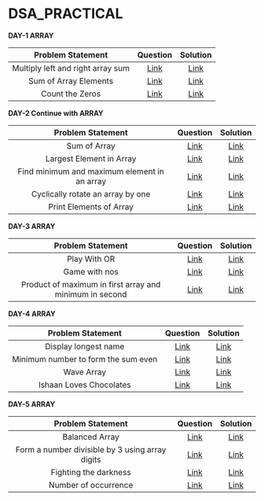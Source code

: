 # DSA_PRACTICAL
<b>DAY-1 ARRAY</b>
      
   | Problem Statement | Question  | Solution  |
| :---:   | :-: | :-: |
| Multiply left and right array sum  | <a href="https://practice.geeksforgeeks.org/problems/multiply-left-and-right-array-sum1555/1"> Link | <a href="https://github.com/Khushi1692/DSA_PRACTICAL/blob/main/array/multiply"> Link  |
| Sum of Array Elements | <a href="https://practice.geeksforgeeks.org/problems/sum-of-array-elements2502/1"> Link | <a href="https://github.com/Khushi1692/DSA_PRACTICAL/blob/main/array/sumElement"> Link  |
| Count the Zeros | <a href="https://practice.geeksforgeeks.org/problems/count-the-zeros2550/1"> Link | <a href="https://github.com/Khushi1692/DSA_PRACTICAL/blob/main/array/countZeroes"> Link  |

<b>DAY-2 Continue with ARRAY</b>
      
   | Problem Statement | Question  | Solution  |
| :---:   | :-: | :-: |
| Sum of Array  | <a href="https://practice.geeksforgeeks.org/problems/sum-of-array2326/1"> Link | <a href="https://github.com/Khushi1692/DSA_PRACTICAL/blob/main/array/sum.java"> Link  |
| Largest Element in Array | <a href="https://practice.geeksforgeeks.org/problems/largest-element-in-array4009/1"> Link | <a href="https://github.com/Khushi1692/DSA_PRACTICAL/blob/main/array/Compute.java"> Link  |
| Find minimum and maximum element in an array  | <a href="https://practice.geeksforgeeks.org/problems/find-minimum-and-maximum-element-in-an-array4428/1"> Link | <a href="https://github.com/Khushi1692/DSA_PRACTICAL/blob/main/array/MinMax.java"> Link  |
| Cyclically rotate an array by one | <a href="https://practice.geeksforgeeks.org/problems/cyclically-rotate-an-array-by-one2614/1"> Link | <a href="https://github.com/Khushi1692/DSA_PRACTICAL/blob/main/array/rotate.java"> Link  |
| Print Elements of Array | <a href="https://practice.geeksforgeeks.org/problems/print-elements-of-array4910/1"> Link | <a href="https://github.com/Khushi1692/DSA_PRACTICAL/blob/main/array/printArray.java"> Link  |

<b>DAY-3 ARRAY</b>
      
   | Problem Statement | Question  | Solution  |
| :---:   | :-: | :-: |
| Play With OR  | <a href="https://practice.geeksforgeeks.org/problems/play-with-or5515/1"> Link | <a href="https://github.com/Khushi1692/DSA_PRACTICAL/blob/main/array/playing_with_or.java"> Link  |
| Game with nos | <a href="https://practice.geeksforgeeks.org/problems/game-with-nos3123/1"> Link | <a href="https://github.com/Khushi1692/DSA_PRACTICAL/blob/main/array/game_with_nos.java"> Link  |
| Product of maximum in first array and minimum in second | <a href="https://practice.geeksforgeeks.org/problems/product-of-maximum-in-first-array-and-minimum-in-second3943/1"> Link | <a href="https://github.com/Khushi1692/DSA_PRACTICAL/blob/main/array/find_multiplication.java"> Link  |

<b>DAY-4 ARRAY</b>
      
   | Problem Statement | Question  | Solution  |
| :---:   | :-: | :-: |
| Display longest name | <a href="https://practice.geeksforgeeks.org/problems/display-longest-name0853/1"> Link | <a href="https://github.com/Khushi1692/DSA_PRACTICAL/blob/main/array/display_longestname.java"> Link  |
| Minimum number to form the sum even  | <a href="https://practice.geeksforgeeks.org/problems/minimum-number-to-form-the-sum-even0326/1"> Link | <a href="https://github.com/Khushi1692/DSA_PRACTICAL/blob/main/array/minNum_toform_sumeven.java"> Link  |
| Wave Array | <a href="https://practice.geeksforgeeks.org/problems/wave-array-1587115621/1"> Link | <a href="https://github.com/Khushi1692/DSA_PRACTICAL/blob/main/array/wavearray.java"> Link  |
|Ishaan Loves Chocolates  | <a href="https://practice.geeksforgeeks.org/problems/ishaan-loves-chocolates2156/1"> Link | <a href="https://github.com/Khushi1692/DSA_PRACTICAL/blob/main/array/ishann_loves_chocolates.java"> Link  |

<b>DAY-5 ARRAY</b>
      
   | Problem Statement | Question  | Solution  |
| :---:   | :-: | :-: |
| Balanced Array  | <a href="https://practice.geeksforgeeks.org/problems/balanced-array07200720/1"> Link | <a href="https://github.com/Khushi1692/DSA_PRACTICAL/blob/main/array/balanced_array.java"> Link  |
| Form a number divisible by 3 using array digits | <a href="https://practice.geeksforgeeks.org/problems/form-a-number-divisible-by-3-using-array-digits0717/1"> Link | <a href="https://github.com/Khushi1692/DSA_PRACTICAL/blob/main/array/divsible_by_three.java"> Link  |
| Fighting the darkness | <a href="https://practice.geeksforgeeks.org/problems/fighting-the-darkness3949/1"> Link | <a href="https://github.com/Khushi1692/DSA_PRACTICAL/blob/main/array/fighting_the_darkness.java"> Link  |
| Number of occurrence | <a href="https://practice.geeksforgeeks.org/problems/number-of-occurrence2259/1"> Link | <a href="https://github.com/Khushi1692/DSA_PRACTICAL/blob/main/array/number_of_occurrence.java"> Link  |


